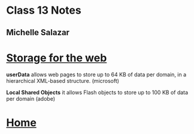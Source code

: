 # Class 13 Notes
## Michelle Salazar

# [Storage for the web](http://diveinto.html5doctor.com/storage.html)

**userData** allows web pages to store up to 64 KB of data per domain, in a hierarchical XML-based structure. (microsoft)

**Local Shared Objects** it allows Flash objects to store up to 100 KB of data per domain (adobe)



# [Home](https://misalz.github.io/Reading-Notes)
